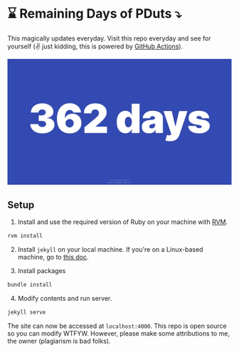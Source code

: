 # ⌛ Remaining Days of PDuts ⤵️
This magically updates everyday. Visit this repo everyday and see for yourself (✌️ just kidding, this is powered by [GitHub Actions](https://github.com/features/actions)).

![How many days since Henry got his haircut?](images/today.jpg)

## Setup
1. Install and use the required version of Ruby on your machine with [RVM](https://rvm.io/).
```sh
rvm install
```

2. Install `jekyll` on your local machine. If you're on a Linux-based machine, go to [this doc](https://jekyllrb.com/docs/installation/ubuntu/).

3. Install packages
```sh
bundle install
```

4. Modify contents and run server.
```sh
jekyll serve
```

The site can now be accessed at `localhost:4000`. This repo is open source so you can modify WTFYW. However, please make some attributions to me, the owner (plagiarism is bad folks).